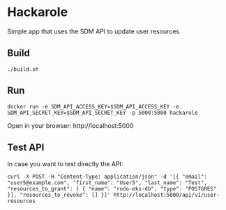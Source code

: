 # Hackarole

Simple app that uses the SDM API to update user resources

## Build
```
./build.sh
```

## Run
```
docker run -e SDM_API_ACCESS_KEY=$SDM_API_ACCESS_KEY -e SDM_API_SECRET_KEY=$SDM_API_SECRET_KEY -p 5000:5000 hackarole
```

Open in your browser: http://localhost:5000

## Test API

In case you want to test directly the API:
```
curl -X POST -H "Content-Type: application/json" -d '[{ "email": "user5@example.com", "first_name": "User5", "last_name": "Test", "resources_to_grant": [ { "name": "rodo-eks-db", "type": "POSTGRES" }], "resources_to_revoke": [] }]' http://localhost:5000/api/v1/user-resources
```


